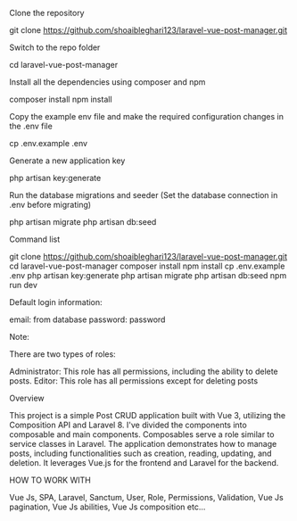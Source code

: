 Clone the repository

git clone https://github.com/shoaibleghari123/laravel-vue-post-manager.git

Switch to the repo folder

cd laravel-vue-post-manager

Install all the dependencies using composer and npm

composer install
npm install

Copy the example env file and make the required configuration changes in the .env file

cp .env.example .env

Generate a new application key

php artisan key:generate


Run the database migrations and seeder (Set the database connection in .env before migrating)

php artisan migrate
php artisan db:seed

Command list

git clone https://github.com/shoaibleghari123/laravel-vue-post-manager.git
cd laravel-vue-post-manager
composer install
npm install
cp .env.example .env
php artisan key:generate
php artisan migrate
php artisan db:seed
npm run dev

Default login information:


email: from database
password: password

Note:

There are two types of roles:

Administrator: This role has all permissions, including the ability to delete posts.
Editor: This role has all permissions except for deleting posts

Overview

This project is a simple Post CRUD application built with Vue 3, utilizing the Composition API and Laravel 8. I've
divided the components into composable and main components. Composables serve a role similar to service classes in
Laravel. The application demonstrates how to manage posts, including functionalities such as creation, reading,
updating, and deletion. It leverages Vue.js for the frontend and Laravel for the backend.

HOW TO WORK WITH

Vue Js, SPA, Laravel, Sanctum, User, Role, Permissions, Validation, Vue Js pagination, Vue Js abilities, Vue Js composition etc...

